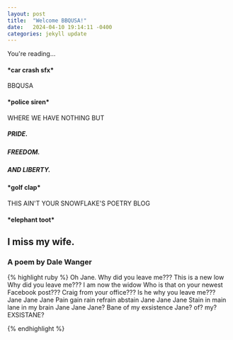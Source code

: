 ```yaml
---
layout: post
title:  "Welcome BBQUSA!"
date:   2024-04-10 19:14:11 -0400
categories: jekyll update
---
```

You're reading...
<h4>*car crash sfx*</h4>
BBQUSA

<h4>*police siren*</h4>

WHERE WE HAVE NOTHING BUT

<h5>PRIDE.</h5>

<h5>FREEDOM.</h5>

<h5>AND LIBERTY.</h5>

<h4>*golf clap*</h4>

THIS AIN'T YOUR SNOWFLAKE'S POETRY BLOG

<h4>*elephant toot*</h4>

<h2>I miss my wife.</h2> <h3>A poem by Dale Wanger</h3>
{% highlight ruby %}
Oh Jane.
Why did you leave me???
This is a new low
Why did you leave me???
I am now the widow
Who is that on your newest Facebook post???
Craig from your office???
Is he why you leave me???
Jane Jane Jane
Pain gain rain refrain abstain
Jane Jane Jane
Stain in main lane in my brain
Jane Jane Jane?
Bane of my exsistence
Jane? of? my? EXSISTANE?


{% endhighlight %}

